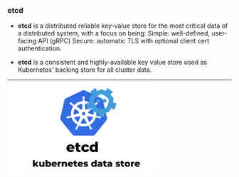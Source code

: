 
<br>

### etcd 

* **etcd** is a distributed reliable key-value store for the most critical data of a distributed system, with a focus on being: Simple: well-defined, user-facing API (gRPC) Secure: automatic TLS with optional client cert authentication.

* **etcd** is a consistent and highly-available key value store used as Kubernetes' backing store for all cluster data.

<hr>


![Scan results](./assets/etcd.png)